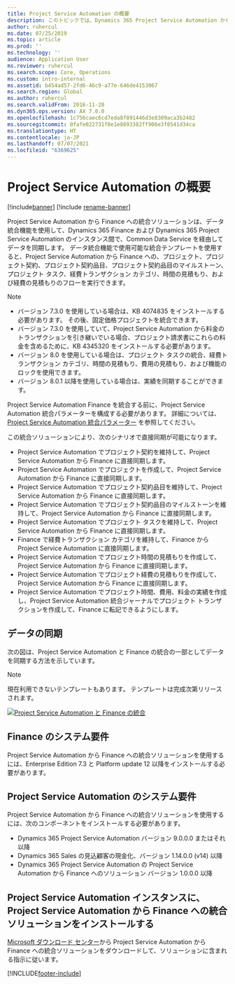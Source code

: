 ```yaml
---
title: Project Service Automation の概要
description: このトピックでは、Dynamics 365 Project Service Automation から Dynamics 365 Finance への統合ソリューションについて説明します。
author: ruhercul
ms.date: 07/25/2019
ms.topic: article
ms.prod: ''
ms.technology: ''
audience: Application User
ms.reviewer: ruhercul
ms.search.scope: Core, Operations
ms.custom: intro-internal
ms.assetid: b454ad57-2fd6-46c9-a77e-646de4153067
ms.search.region: Global
ms.author: ruhercul
ms.search.validFrom: 2016-11-28
ms.dyn365.ops.version: AX 7.0.0
ms.openlocfilehash: 1c756caec6cd7eda8f891446d3e8309aca3b2482
ms.sourcegitcommit: 0fafe022731f0e1e8693382ff906e3f8541d34ca
ms.translationtype: HT
ms.contentlocale: ja-JP
ms.lasthandoff: 07/07/2021
ms.locfileid: "6369625"
---
```

# <a name="project-service-automation-overview"></a>Project Service Automation の概要

[!include[banner](../includes/banner.md)]
[!include [rename-banner](~/includes/cc-data-platform-banner.md)]

Project Service Automation から Finance への統合ソリューションは、データ統合機能を使用して、Dynamics 365 Finance および Dynamics 365 Project Service Automation のインスタンス間で、Common Data Service を経由してデータを同期します。 データ統合機能で使用可能な統合テンプレートを使用すると、Project Service Automation から Finance への、プロジェクト、プロジェクト契約、プロジェクト契約品目、プロジェクト契約品目のマイルストーン、プロジェクト タスク、経費トランザクション カテゴリ、時間の見積もり、および経費の見積もりのフローを実行できます。

> [!NOTE]
> - バージョン 7.3.0 を使用している場合は、KB 4074835 をインストールする必要があります。 その後、固定価格プロジェクトを統合できます。
> - バージョン 7.3.0 を使用していて、Project Service Automation から料金のトランザクションを引き継いでいる場合、プロジェクト請求書にこれらの料金を含めるために、KB 4345320 をインストールする必要があります。
> - バージョン 8.0 を使用している場合は、プロジェクト タスクの統合、経費トランザクション カテゴリ、時間の見積もり、費用の見積もり、および機能のロックを使用できます。
> - バージョン 8.0.1 以降を使用している場合は、実績を同期することができます。

Project Service Automation Finance を統合する前に、Project Service Automation 統合パラメーターを構成する必要があります。 詳細については、[Project Service Automation 統合パラメーター](PSA-parameters.md) を参照してください。

この統合ソリューションにより、次のシナリオで直接同期が可能になります。

- Project Service Automation でプロジェクト契約を維持して、Project Service Automation から Finance に直接同期します。
- Project Service Automation でプロジェクトを作成して、Project Service Automation から Finance に直接同期します。
- Project Service Automation でプロジェクト契約品目を維持して、Project Service Automation から Finance に直接同期します。
- Project Service Automation でプロジェクト契約品目のマイルストーンを維持して、Project Service Automation から Finance に直接同期します。
- Project Service Automation でプロジェクト タスクを維持して、Project Service Automation から Finance に直接同期します。
- Finance で経費トランザクション カテゴリを維持して、Finance から Project Service Automation に直接同期します。
- Project Service Automation でプロジェクト時間の見積もりを作成して、Project Service Automation から Finance に直接同期します。
- Project Service Automation でプロジェクト経費の見積もりを作成して、Project Service Automation から Finance に直接同期します。
- Project Service Automation でプロジェクト時間、費用、料金の実績を作成し、Project Service Automation 統合ジャーナルでプロジェクト トランザクションを作成して、Finance に転記できるようにします。

## <a name="data-synchronization"></a>データの同期

次の図は、Project Service Automation と Finance の統合の一部としてデータを同期する方法を示しています。

> [!NOTE]
> 現在利用できないテンプレートもあります。 テンプレートは完成次第リリースされます。

[![Project Service Automation と Finance の統合](./media/PSA-integration.png)](./media/PSA-integration.png)

## <a name="system-requirements-for-finance"></a>Finance のシステム要件

Project Service Automation から Finance への統合ソリューションを使用するには、Enterprise Edition 7.3 と Platform update 12 以降をインストールする必要があります。

## <a name="system-requirements-for-project-service-automation"></a>Project Service Automation のシステム要件

Project Service Automation から Finance への統合ソリューションを使用するには、次のコンポーネントをインストールする必要があります。

- Dynamics 365 Project Service Automation バージョン 9.0.0.0 またはそれ以降
- Dynamics 365 Sales の見込顧客の現金化、バージョン 1.14.0.0 (v14) 以降
- Dynamics 365 Project Service Automation の Project Service Automation から Finance へのソリューション バージョン 1.0.0.0 以降

## <a name="install-the-project-service-automation-to-finance-integration-solution-in-your-project-service-automation-instance"></a>Project Service Automation インスタンスに、Project Service Automation から Finance への統合ソリューションをインストールする

[Microsoft ダウンロード センター](https://www.microsoft.com/download/details.aspx?id=57016)から Project Service Automation から Finance への統合ソリューションをダウンロードして、ソリューションに含まれる指示に従います。


[!INCLUDE[footer-include](../includes/footer-banner.md)]